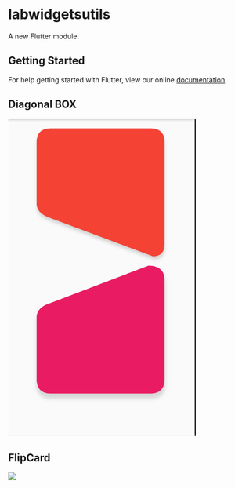 # labwidgetsutils

A new Flutter module.

## Getting Started

For help getting started with Flutter, view our online
[documentation](https://flutter.dev/).



## Diagonal BOX
![](diagonalbox_samples.png)

## FlipCard
![](flipcard_image.gif)

